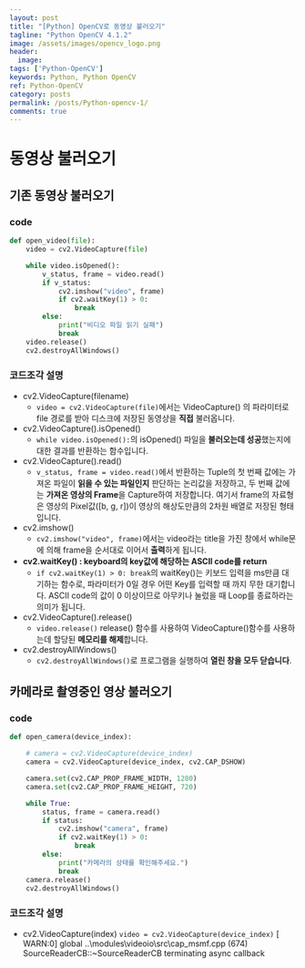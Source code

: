 ```yaml
---
layout: post
title: "[Python] OpenCV로 동영상 불러오기"
tagline: "Python OpenCV 4.1.2"
image: /assets/images/opencv_logo.png
header:
  image: 
tags: ['Python-OpenCV']
keywords: Python, Python OpenCV
ref: Python-OpenCV
category: posts
permalink: /posts/Python-opencv-1/
comments: true
---
```


# 동영상 불러오기
## 기존 동영상 불러오기
### code
```python
def open_video(file):
    video = cv2.VideoCapture(file)

    while video.isOpened():
        v_status, frame = video.read()
        if v_status:
            cv2.imshow("video", frame)
            if cv2.waitKey(1) > 0:
                break
        else:
            print("비디오 파일 읽기 실패")
            break
    video.release()
    cv2.destroyAllWindows()
```
### 코드조각 설명
+ cv2.VideoCapture(filename)
  - `video = cv2.VideoCapture(file)`에서는 VideoCapture() 의 파라미터로 file 경로를 받아 디스크에 저장된 동영상을 **직접** 불러옵니다.
+ cv2.VideoCapture().isOpened()
  - `while video.isOpened():`의 isOpened() 파일을 **불러오는데 성공**했는지에 대한 결과를 반환하는 함수입니다.
+ cv2.VideoCapture().read()
  - `v_status, frame = video.read()`에서 반환하는 Tuple의 첫 번째 값에는 가져온 파일이 **읽을 수 있는 파일인지** 판단하는 논리값을 저장하고, 두 번째 값에는 **가져온 영상의 Frame**을 Capture하여 저장합니다. 여기서 frame의 자료형은 영상의 Pixel값([b, g, r])이 영상의 해상도만큼의 2차원 배열로 저장된 형태입니다.
+ cv2.imshow()
  - `cv2.imshow("video", frame)`에서는 video라는 title을 가진 창에서 while문에 의해 frame을 순서대로 이어서 **출력**하게 됩니다.
+ **cv2.waitKey() : keyboard의 key값에 해당하는 ASCII code를 return**
  - `if cv2.waitKey(1) > 0: break`의 waitKey()는 키보드 입력을 ms만큼 대기하는 함수로, 파라미터가 0일 경우 어떤 Key를 입력할 때 까지 무한 대기합니다. ASCII code의 값이 0 이상이므로 아무키나 눌렀을 때 Loop를 종료하라는 의미가 됩니다.
+ cv2.VideoCapture().release()
  - `video.release()` release() 함수를 사용하여 VideoCapture()함수를 사용하는데 할당된 **메모리를 해제**합니다.
+ cv2.destroyAllWindows()
  - `cv2.destroyAllWindows()`로 프로그램을 실행하여 **열린 창을 모두 닫습니다**.


## 카메라로 촬영중인 영상 불러오기
### code
```python
def open_camera(device_index):

    # camera = cv2.VideoCapture(device_index)
    camera = cv2.VideoCapture(device_index, cv2.CAP_DSHOW)

    camera.set(cv2.CAP_PROP_FRAME_WIDTH, 1280)
    camera.set(cv2.CAP_PROP_FRAME_HEIGHT, 720)

    while True:
        status, frame = camera.read()
        if status:
            cv2.imshow("camera", frame)
            if cv2.waitKey(1) > 0:
                break
        else:
            print("카메라의 상태를 확인해주세요.")
            break
    camera.release()
    cv2.destroyAllWindows()
```
### 코드조각 설명
+ cv2.VideoCapture(index)
`video = cv2.VideoCapture(device_index)`
[ WARN:0] global ..\modules\videoio\src\cap_msmf.cpp (674) SourceReaderCB::~SourceReaderCB terminating async callback
